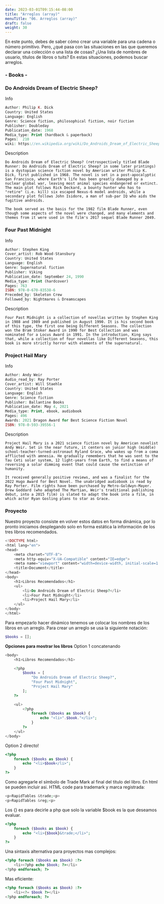 ```yaml
---
date: 2023-03-01T09:15:44-08:00
title: "Arreglos (array)"
menuTitle: "06. Arreglos (array)"
draft: false
weight: 30
---
```


En este punto, debes de saber cómo crear una variable para una cadena o número primitivo. Pero, ¿qué pasa con las situaciones en las que queremos declarar una colección o una lista de cosas? ¿Una lista de nombres de usuario, títulos de libros o tuits? En estas situaciones, podemos buscar arreglos.

### - Books -
### Do Androids Dream of Electric Sheep?
Info
```php
Author:	Philip K. Dick
Country: United States
Language: English
Genre: Science fiction, philosophical fiction, noir fiction
Publisher: Doubleday
Publication_date: 1968
Media_type:	Print (hardback & paperback)
Pages:	210 
wiki: https://en.wikipedia.org/wiki/Do_Androids_Dream_of_Electric_Sheep%3F
```
Description
```text
Do Androids Dream of Electric Sheep? (retrospectively titled Blade Runner: Do Androids Dream of Electric Sheep? in some later printings) is a dystopian science fiction novel by American writer Philip K. Dick, first published in 1968. The novel is set in a post-apocalyptic San Francisco, where Earth's life has been greatly damaged by a nuclear global war, leaving most animal species endangered or extinct. The main plot follows Rick Deckard, a bounty hunter who has to "retire" (i.e. kill) six escaped Nexus-6 model androids, while a secondary plot follows John Isidore, a man of sub-par IQ who aids the fugitive androids.

The book served as the basis for the 1982 film Blade Runner, even though some aspects of the novel were changed, and many elements and themes from it were used in the film's 2017 sequel Blade Runner 2049.  
```
### Four Past Midnight
Info
```php
Author:	Stephen King
Cover_artist: Rob Wood-Stansbury
Country: United States
Language: English
Genre: Supernatural fiction
Publisher: Viking
Publication_date: September 24, 1990
Media_type:	Print (hardcover)
Pages: 763
ISBN: 978-0-670-83538-6
Preceded_by: Skeleton Crew 
Followed_by: Nightmares & Dreamscapes 
```
Description
```text
Four Past Midnight is a collection of novellas written by Stephen King in 1988 and 1989 and published in August 1990. It is his second book of this type, the first one being Different Seasons. The collection won the Bram Stoker Award in 1990 for Best Collection and was nominated for a Locus Award in 1991. In the introduction, King says that, while a collection of four novellas like Different Seasons, this book is more strictly horror with elements of the supernatural. 
```
### Project Hail Mary
Info
```php
Author: Andy Weir
Audio_read_by: Ray Porter
Cover_artist: Will Staehle
Country: United States
Language: English
Genre: Science fiction
Publisher: Ballantine Books
Publication_date: May 4, 2021
Media_type: Print, ebook, audiobook
Pages: 496
Awards:	2021 Dragon Award for Best Science Fiction Novel
ISBN: 978-0-593-39556-1 
```
Description
```text
Project Hail Mary is a 2021 science fiction novel by American novelist Andy Weir. Set in the near future, it centers on junior high (middle) school-teacher-turned-astronaut Ryland Grace, who wakes up from a coma afflicted with amnesia. He gradually remembers that he was sent to the Tau Ceti solar system, 12 light-years from Earth, to find a means of reversing a solar dimming event that could cause the extinction of humanity.

It received generally positive reviews, and was a finalist for the 2022 Hugo Award for Best Novel. The unabridged audiobook is read by Ray Porter. Film rights have been purchased by Metro-Goldwyn-Mayer. Drew Goddard (who adapted The Martian, Weir's traditional publishing debut, into a 2015 film) is slated to adapt the book into a film, in which actor Ryan Gosling plans to star as Grace.
```

### Proyecto
Nuestro proyecto consiste en volver estos datos en forma dinámica, por lo pronto iniciamos desplegando solo en forma estática la información de los tres libros recomendados.
```php
<!DOCTYPE html>
<html lang="en">
<head>
    <meta charset="UTF-8">
    <meta http-equiv="X-UA-Compatible" content="IE=edge">
    <meta name="viewport" content="width=device-width, initial-scale=1.0">
    <title>Document</title>
</head>
<body>
    <h1>Libros Recomendados</h1>
    <ul>
        <li>Do Androids Dream of Electric Sheep?</li>
        <li>Four Past Midnight</li>
        <li>Project Hail Mary</li>
    </ul>
</body>
</html> 
```  
Para empezarlo hacer dinámico tenemos ue colocar los nombres de los libros en un arreglo. Para crear un arreglo se usa la siguiente notación:
```php
$books = []; 
```
**Opciones para mostrar los libros**
Option 1 concatenando
```php
<body>
    <h1>Libros Recomendados</h1>

    <?php
        $books = [
            "Do Androids Dream of Electric Sheep?",
            "Four Past Midnight",
            "Project Hail Mary"
        ];
    ?>

    <ul>
        <?php
            foreach ($books as $book) {
                echo "<li>".$book."</li>";
            }    
        ?>
    </ul>
</body> 
```
Option 2 directo!
```php
<?php
    foreach ($books as $book) {
        echo "<li>$book</li>";
    }    
?> 
```
Como agregarle el símbolo de Trade Mark al final del titulo del libro. 
En html se pueden incluir asi.
HTML code para trademark y marca registrada:
```php
<p>RapidTables &trade;<p>
<p>RapidTables &reg;<p>
```
Los {} es para decirle a php que solo la variable $book es la que deseamos evaluar.
```php
<?php
    foreach ($books as $book) {
        echo "<li>{$book}&trade;</li>";
    }    
?> 
```
Una sintaxis alternativa para proyectos mas complejos:
```php
<?php foreach ($books as $book) :?>
    <li><?php echo $book; ?></li>
<?php endforeach; ?> 
```
Mas eficiente:
```php
<?php foreach ($books as $book) :?>
    <li><?= $book ?></li>
<?php endforeach; ?> 
```

